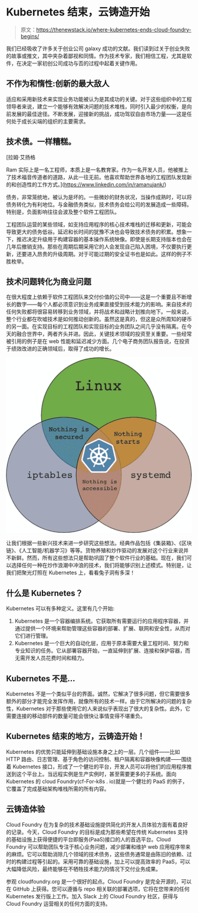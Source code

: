 # Kubernetes 结束，云铸造开始

> 原文：<https://thenewstack.io/where-kubernetes-ends-cloud-foundry-begins/>

我们已经吸收了许多关于创业公司 galaxy 成功的文献。我们读到过关于创业失败的故事或推文，其中夹杂着鄙视和同情。作为技术专家，我们相信工程，尤其是软件，在决定一家初创公司成功与否的过程中起着关键作用。

## 不作为和惰性:创新的最大敌人

适应和采用新技术来实现业务功能被认为是其成功的关键。对于这些组织中的工程领导者来说，建立一个能够有效解决问题的技术堆栈，同时引入最少的权衡，是向前发展的最佳途径。不断发展，迎接新的挑战，成功驾驭自由市场力量——这是任何处于成长尖端的组织的主要需求。

## 技术债。一样糟糕。

 [拉姆·艾扬格

Ram 实际上是一名工程师，本质上是一名教育家。作为一名开发人员，他被推上了技术福音传道者的道路，从此一往无前。他喜欢帮助世界各地的工程团队发现新的和创造性的工作方式。](https://www.linkedin.com/in/ramanujank/) 

债务，非常笼统地，被认为是坏的。一些微妙的财务状况，当操作成熟时，可以将债务转化为有利地位。与金融债务类似，技术债务会给公司的发展造成一些障碍。特别是，负面影响往往会波及整个软件工程团队。

工程团队运营的某些领域，如支持应用程序的核心技术堆栈的迁移和更新，可能会导致更大的债务低谷。延迟和长时间的犹豫不决也会导致技术债务的积累。想象一下，推迟决定升级用于构建容器的基本操作系统映像。即使是长期支持版本也会在几年后撤销支持。那些在周期后期采用它的人会发现自己陷入困境，不仅要执行更新，还要进入昂贵的升级周期。对于可能过期的安全证书也是如此。这样的例子不胜枚举。

## 技术问题转化为商业问题

在很大程度上依赖于软件工程团队来交付价值的公司中——这是一个重要且不断增长的数字——每个人都必须意识到业务成果直接受到技术能力的影响。来自技术的任何失败都将很容易转移到业务领域，并将战术和战略计划推向地下。一般来说，整个行业都在吹嘘技术是如何推动创新的。虽然这是真的，但这是众所周知的硬币的另一面。在实现目标的工程团队和实现目标的业务团队之间几乎没有隔离。在今天的融合世界中，两者齐头并进。因此，关键技术领域的投资至关重要。一些经常被引用的例子是在 web 性能和延迟减少方面。几个电子商务团队报告说，在投资于绩效改进的正确领域后，取得了成功的增长。

[![](img/ecfc401570d9ea6be8942579f8e465f3.png)](https://cdn.thenewstack.io/media/2021/10/a2a2d622-image7.jpg)

让我们根据一些新兴技术来进一步研究这些想法。经典作品包括《集装箱》、《区块链》、《人工智能/机器学习》等等。货物养殖和炒作驱动的发展对这个行业来说并不新鲜。然而，所有这些想法只是帮助巩固了整个软件行业的基础。现在，我们可以选择任何一种在炒作浪潮中冲浪的技术，我们将能够识别上述模式。特别是，让我们把聚光灯照在 Kubernetes 上，看看兔子洞有多深！

## 什么是 Kubernetes？

Kubernetes 可以有多种定义。这里有几个开始:

1.  Kubernetes 是一个容器编排系统。它获取所有需要运行的应用程序容器，并通过提供一个环境来帮助管理这些容器的部署、扩展、联网和安全性，从而对它们进行管理。
2.  Kubernetes 是一个巨大的自动化层，应用于原本需要大量工程时间、努力和专业知识的任务。它从部署容器开始，一直延伸到扩展、连接和保护容器，而无需开发人员花费时间和精力。

## Kubernetes 不是…

Kubernetes 不是一个类似平台的界面。诚然，它解决了很多问题，但它需要很多额外的部分才能完全发挥作用，就像所有的技术一样。由于它所解决的问题的复杂性，Kubernetes 对于那些使用它的人来说似乎表现出了很大的复杂性。此外，它需要连接的移动部件的数量可能会很快让事情变得不堪重负。

## Kubernetes 结束的地方，云铸造开始！

Kubernetes 的优势只能延伸到基础设施本身之上的一层。几个组件——比如 HTTP 路由、日志管理、基于角色的访问控制、租户隔离和容器映像构建——围绕着 Kubernetes 接口，形成了一个健壮的平台，开发人员可以将他们的应用程序推送到这个平台上。当远程实例是生产实例时，甚至需要更多的子系统。面向 Kubernetes 的 cloud Foundry(cf-For-k8s . io)就是一个健壮的 PaaS 的例子，它覆盖了完成基础架构堆栈所需的所有内容。

## 云铸造体验

Cloud Foundry 在为复杂的技术基础设施提供简化的开发人员体验方面有着良好的记录。今天，Cloud Foundry 的目标是成为那些希望在传统 Kubernetes 支持的基础设施上获得便捷的平台即服务(PaaS)接口的人的首选平台。Cloud Foundry 可以帮助团队专注于核心业务问题，减少部署和维护 web 应用程序带来的麻烦。它可以帮助消除几个领域的技术债务，这些债务通常是由陈旧的依赖、过时的构建过程等引起的。采用可靠的基础设施，加上可以提高效率的 PaaS，可以大幅降低风险，最终能够在不牺牲技术能力的情况下交付业务成果。

参观 cloudfoundry.org 是一个很好的起点。Cloud Foundry 是完全开源的，可以在 GitHub 上获得。您可以遵循与 repo 相关联的部署选项，它将在您带来的任何 Kubernetes 发行版上工作。加入 Slack 上的 Cloud Foundry 社区，获得与 Cloud Foundry 运营相关的任何方面的支持。

<svg xmlns:xlink="http://www.w3.org/1999/xlink" viewBox="0 0 68 31" version="1.1"><title>Group</title> <desc>Created with Sketch.</desc></svg>